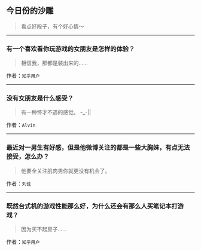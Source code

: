 ## 今日份的沙雕

> 看点好段子，有个好心情～


 
---

### 有一个喜欢看你玩游戏的女朋友是怎样的体验？

> 相信我，那都是装出来的……


作者：`知乎用户`

---

### 没有女朋友是什么感受？

> 有一种怀才不遇的感觉。 -_-||


作者：`Alvin`

---

### 最近对一男生有好感，但是他微博关注的都是一些大胸妹，有点无法接受，怎么办？

> 他要全关注肌肉男你就更没有机会了。


作者：`刘佳`

---

### 既然台式机的游戏性能那么好，为什么还会有那么人买笔记本打游戏？

> 因为买不起房子……


作者：`知乎用户`